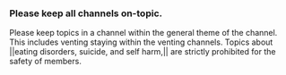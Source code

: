 
### Please keep all channels on-topic.

Please keep topics in a channel within the general theme of the channel. This includes venting staying within the venting channels.
Topics about ||eating disorders, suicide, and self harm,|| are strictly prohibited for the safety of members. 

